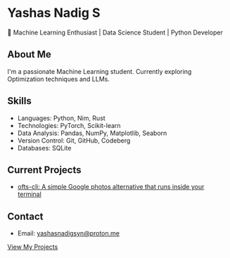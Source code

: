 # Yashas Nadig S

🤖 Machine Learning Enthusiast | Data Science Student | Python Developer

## About Me
I'm a passionate Machine Learning student. Currently exploring Optimization techniques and LLMs.

## Skills
- Languages: Python, Nim, Rust
- Technologies: PyTorch, Scikit-learn
- Data Analysis: Pandas, NumPy, Matplotlib, Seaborn
- Version Control: Git, GitHub, Codeberg
- Databases: SQLite

## Current Projects
- [ofts-cli: A simple Google photos alternative that runs inside your terminal ](https://github.com/yashasnadigsyn/ofts-cli)

## Contact
- Email: yashasnadigsyn@proton.me

  
[View My Projects](https://github.com/yashasnadigsyn?tab=repositories)
